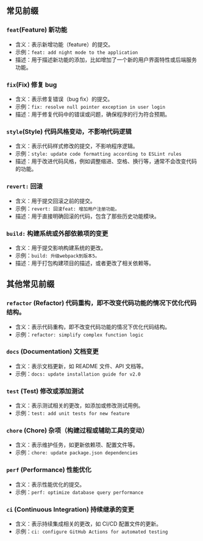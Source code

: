

## 常见前缀

### `feat`(Feature) 新功能

*   含义：表示新增功能（feature）的提交。
*   示例：`feat: add night mode to the application`
*   描述：用于描述新功能的添加，比如增加了一个新的用户界面特性或后端服务功能。


### `fix`(Fix) 修复 bug

*   含义：表示修复错误（bug fix）的提交。
*   示例：`fix: resolve null pointer exception in user login`
*   描述：用于修复代码中的错误或问题，确保程序的行为符合预期。


### `style`(Style) 代码风格变动，不影响代码逻辑

*   含义：表示代码样式修改的提交，不影响程序逻辑。
*   示例：`style: update code formatting according to ESLint rules`
*   描述：用于改进代码风格，例如调整缩进、空格、换行等，通常不会改变代码的功能。


### `revert:` 回滚

*   含义：用于提交回滚之前的提交。
*   示例：`revert: 回滚feat: 增加用户注册功能。`
*   描述：用于直接明确回滚的代码，包含了那些历史功能模块。


### `build:` 构建系统或外部依赖项的变更

*   含义：用于提交影响构建系统的更改。
*   示例：`build: 升级webpack到版本5。`
*   描述：用于打包构建项目的描述，或者更改了相关依赖等。


## 其他常见前缀

### `refactor` (Refactor) 代码重构，即不改变代码功能的情况下优化代码结构。
    
*   含义：表示代码重构，即不改变代码功能的情况下优化代码结构。
*   示例：`refactor: simplify complex function logic`


### `docs` (Documentation) 文档变更

*   含义：表示文档更新，如 README 文件、API 文档等。
*   示例：`docs: update installation guide for v2.0`


### `test` (Test) 修改或添加测试

*   含义：表示测试相关的更改，如添加或修改测试用例。
*   示例：`test: add unit tests for new feature`

### `chore` (Chore) 杂项（构建过程或辅助工具的变动）

*   含义：表示维护任务，如更新依赖项、配置文件等。
*   示例：`chore: update package.json dependencies`


### `perf` (Performance) 性能优化

*   含义：表示性能优化的提交。
*   示例：`perf: optimize database query performance`


### `ci` (Continuous Integration) 持续继承的变更

*   含义：表示持续集成相关的更改，如 CI/CD 配置文件的更新。
*   示例：`ci: configure GitHub Actions for automated testing`
